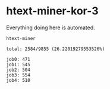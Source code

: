# htext-miner-kor-3

Everything doing here is automated.

```
htext-miner

total: 2584/9855 (26.22019279553526%)

job0: 471
job1: 545
job2: 504
job3: 554
job4: 510
```
